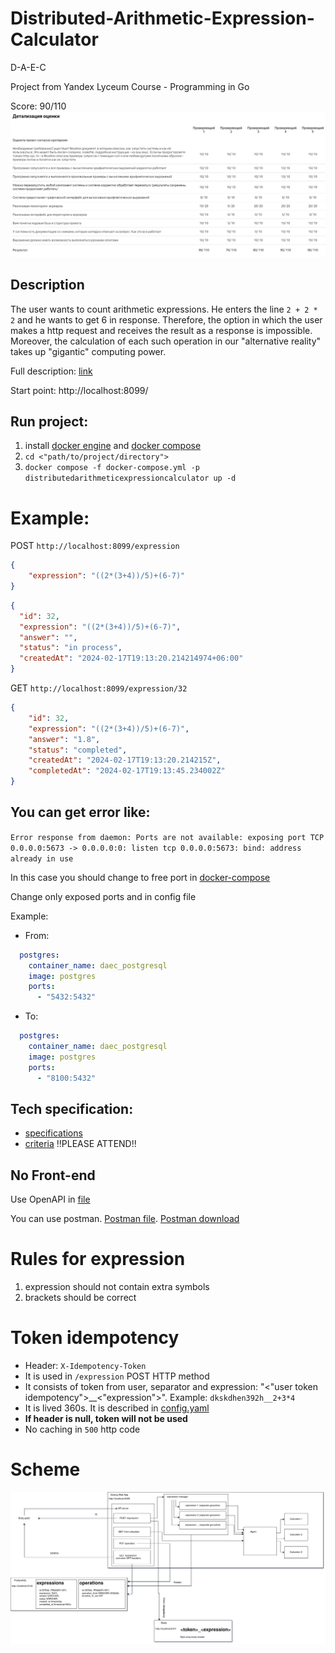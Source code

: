 # Distributed-Arithmetic-Expression-Calculator
D-A-E-C

Project from Yandex Lyceum Course - Programming in Go

Score: 90/110
![image](docs/scores.png)

## Description

The user wants to count arithmetic expressions. 
He enters the line `2 + 2 * 2` and he wants to get 6 in response.
Therefore, the option in which the user makes a http request and receives the result as a response is impossible. Moreover, the calculation of each such operation in our "alternative reality" takes up "gigantic" computing power. 

Full description: [link](docs/technical%20specification-RU.md)


Start point: http://localhost:8099/
## Run project: 
1) install [docker engine](https://docs.docker.com/engine/install/) and [docker compose](https://docs.docker.com/compose/install/)
2) `cd <"path/to/project/directory">`
3) `docker compose -f docker-compose.yml -p distributedarithmeticexpressioncalculator up -d`

# Example:
POST `http://localhost:8099/expression`
```json
{
    "expression": "((2*(3+4))/5)+(6-7)"
}
```

```json
{
  "id": 32,
  "expression": "((2*(3+4))/5)+(6-7)",
  "answer": "",
  "status": "in process",
  "createdAt": "2024-02-17T19:13:20.214214974+06:00"
}
```

GET `http://localhost:8099/expression/32`
```json
{
    "id": 32,
    "expression": "((2*(3+4))/5)+(6-7)",
    "answer": "1.8",
    "status": "completed",
    "createdAt": "2024-02-17T19:13:20.214215Z",
    "completedAt": "2024-02-17T19:13:45.234002Z"
}
```

## You can get error like: 

`Error response from daemon: Ports are not available: exposing port TCP 0.0.0.0:5673 -> 0.0.0.0:0: listen tcp 0.0.0.0:5673: bind: address already in use`

In this case you should change to free port in [docker-compose](docker-compose.yml)

Change only exposed ports and in config file

Example:
- From:
```yaml
  postgres:
    container_name: daec_postgresql
    image: postgres
    ports:
      - "5432:5432"
```
- To:
```yaml
  postgres:
    container_name: daec_postgresql
    image: postgres
    ports:
      - "8100:5432"
```

## Tech specification:
- [specifications](docs/technical%20specification-RU.md)
- [criteria](docs/evaluation%20criteria.md) !!PLEASE ATTEND!!

## No Front-end

Use OpenAPI in [file](api/api.yaml)

You can use postman. [Postman file](docs/postman.json). [Postman download](https://www.postman.com/downloads/)

# Rules for expression

1) expression should not contain extra symbols
2) brackets should be correct

# Token idempotency
- Header: `X-Idempotency-Token`
- It is used in `/expression` POST HTTP method
- It consists of token from user, separator and expression: "<"user token idempotency">__<"expression">". Example: `dkskdhen392h__2+3*4`
- It is lived 360s. It is described in [config.yaml](config.yaml)
- **If header is null, token will not be used**
- No caching in `500` http code

# Scheme
![image](docs/distributed%20arifmetic%20expression%20calculator.drawio.png)
